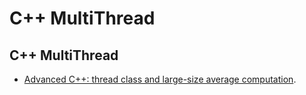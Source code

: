# C++ MultiThread

## C++ MultiThread

-  [Advanced C++: thread class and large-size average computation](https://www.youtube.com/watch?v=dwhbFACY52M/).

